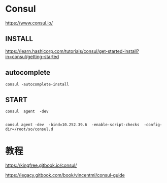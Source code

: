 #  Consul 

https://www.consul.io/    


##  INSTALL
https://learn.hashicorp.com/tutorials/consul/get-started-install?in=consul/getting-started  





## autocomplete
```
consul -autocomplete-install  

```


##  START

```
consul  agent  -dev


consul agent -dev  -bind=10.252.39.6  -enable-script-checks  -config-dir=/root/so/consul.d    

```




#  教程

https://kingfree.gitbook.io/consul/      


https://legacy.gitbook.com/book/vincentmi/consul-guide      
